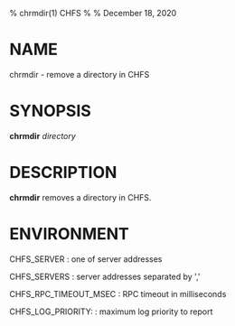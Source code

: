 % chrmdir(1) CHFS
%
% December 18, 2020

# NAME
chrmdir - remove a directory in CHFS

# SYNOPSIS
**chrmdir** _directory_

# DESCRIPTION
**chrmdir** removes a directory in CHFS.

# ENVIRONMENT
CHFS_SERVER
: one of server addresses

CHFS_SERVERS
: server addresses separated by ','

CHFS_RPC_TIMEOUT_MSEC
: RPC timeout in milliseconds

CHFS_LOG_PRIORITY:
: maximum log priority to report

